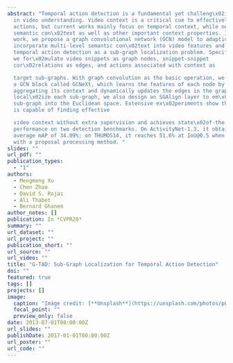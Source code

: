 ```yaml
---
abstract: "Temporal action detection is a fundamental yet challeng\x02ing task
  in video understanding. Video context is a critical cue to effectively detect
  actions, but current works mainly focus on temporal context, while neglecting
  semantic con\x02text as well as other important context properties. In this
  work, we propose a graph convolutional network (GCN) model to adaptively
  incorporate multi-level semantic con\x02text into video features and cast
  temporal action detection as a sub-graph localization problem. Specifically,
  we for\x02mulate video snippets as graph nodes, snippet-snippet
  cor\x02relations as edges, and actions associated with context as

  target sub-graphs. With graph convolution as the basic operation, we design
  a GCN block called GCNeXt, which learns the features of each node by
  aggregating its context and dynamically updates the edges in the graph. To
  local\x02ize each sub-graph, we also design an SGAlign layer to em\x02bed each
  sub-graph into the Euclidean space. Extensive ex\x02periments show that G-TAD
  is capable of finding effective

  video context without extra supervision and achieves state\x02of-the-art
  performance on two detection benchmarks. On ActivityNet-1.3, it obtains an
  average mAP of 34.09%; on THUMOS14, it reaches 51.6% at IoU@0.5 when combined
  with a proposal processing method. "
slides: ""
url_pdf: ""
publication_types:
  - "1"
authors:
  - Mengmeng Xu
  - Chen Zhao
  - David S. Rojas
  - Ali Thabet
  - Bernard Ghanem
author_notes: []
publication: In *CVPR20*
summary: ""
url_dataset: ""
url_project: ""
publication_short: ""
url_source: ""
url_video: ""
title: "G-TAD: Sub-Graph Localization for Temporal Action Detection"
doi: ""
featured: true
tags: []
projects: []
image:
  caption: "Image credit: [**Unsplash**](https://unsplash.com/photos/pLCdAaMFLTE)"
  focal_point: ""
  preview_only: false
date: 2013-07-01T00:00:00Z
url_slides: ""
publishDate: 2017-01-01T00:00:00Z
url_poster: ""
url_code: ""
---
```

